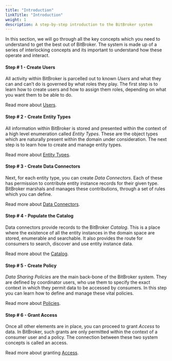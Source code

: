 ```yaml
---
title: "Introduction"
linkTitle: "Introduction"
weight: 1
description: A step-by-step introduction to the BitBroker system
---
```


In this section, we will go through all the key concepts which you need to understand to get the best out of BitBroker. The system is made up of a series of interlocking concepts and its important to understand how these operate and interact.

#### Step # 1 - Create Users

All activity within BitBroker is parcelled out to known _Users_ and what they can and can’t do is governed by what roles they play. The first step is to learn how to create users and how to assign them roles, depending on what you want them to be able to do.

Read more about [Users](/docs/concepts/users/).

#### Step # 2 - Create Entity Types

All information within BitBroker is stored and presented within the context of a high level enumeration called _Entity Types_. These are the object types which are naturally present within the domain under consideration. The next step is to learn how to create and manage entity types.

Read more about [Entity Types](/docs/concepts/entity-types/).

#### Step # 3 - Create Data Connectors

Next, for each entity type, you can create _Data Connectors_. Each of these has permission to contribute entity instance records for their given type. BitBroker marshals and manages these contributions, through a set of rules which you can define.

Read more about [Data Connectors](/docs/concepts/connectors/).

#### Step # 4 - Populate the Catalog

Data connectors provide records to the BitBroker _Catalog_. This is a place where the existence of all the entity instances in the domain space are stored, enumerable and searchable. It also provides the route for consumers to search, discover and use entity instance data.

Read more about the [Catalog](/docs/concepts/catalog/).

#### Step # 5 - Create Policy

_Data Sharing Policies_ are the main back-bone of the BitBroker system. They are defined by coordinator users, who use them to specify the exact context in which they permit data to be accessed by consumers. In this step you can learn how to define and manage these vital policies.

Read more about [Policies](/docs/concepts/policy/).

#### Step # 6 - Grant Access

Once all other elements are in place, you can proceed to grant _Access_ to data. In BitBroker, such grants are only permitted within the context of a consumer user and a policy. The connection between these two system concepts is called an access.

Read more about granting [Access](/docs/concepts/access/).
